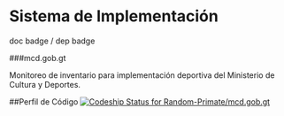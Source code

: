 Sistema de Implementación
========================
doc badge / dep badge

###mcd.gob.gt

Monitoreo de inventario para implementación deportiva del Ministerio de Cultura y Deportes.

##Perfil de Código
[ ![Codeship Status for Random-Primate/mcd.gob.gt](https://codeship.io/projects/b6b83140-4217-0132-8799-4e1783c990df/status)](https://codeship.io/projects/44334)
